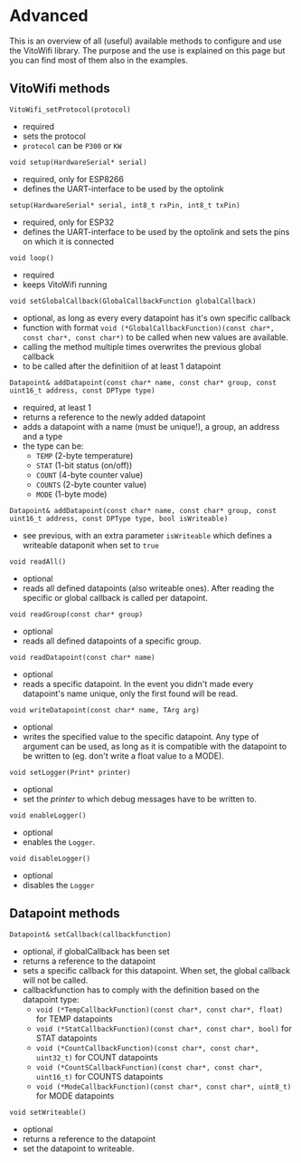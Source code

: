 # Advanced

This is an overview of all (useful) available methods to configure and use the VitoWifi library.
The purpose and the use is explained on this page but you can find most of them also in the examples.

## VitoWifi methods

`VitoWifi_setProtocol(protocol)`
* required
* sets the protocol
* `protocol` can be `P300` or `KW`
  
  
`void setup(HardwareSerial* serial)`
* required, only for ESP8266
* defines the UART-interface to be used by the optolink

`setup(HardwareSerial* serial, int8_t rxPin, int8_t txPin)`
* required, only for ESP32
* defines the UART-interface to be used by the optolink and sets the pins on which it is connected

`void loop()`
* required
* keeps VitoWifi running

`void setGlobalCallback(GlobalCallbackFunction globalCallback)`
* optional, as long as every every datapoint has it's own specific callback
* function with format `void (*GlobalCallbackFunction)(const char*, const char*, const char*)` to be called when new values are available.
* calling the method multiple times overwrites the previous global callback
* to be called after the definitiion of at least 1 datapoint

`Datapoint& addDatapoint(const char* name, const char* group, const uint16_t address, const DPType type)`
* required, at least 1
* returns a reference to the newly added datapoint
* adds a datapoint with a name (must be unique!), a group, an address and a type
* the type can be:
  * `TEMP` (2-byte temperature)
  * `STAT` (1-bit status (on/off))
  * `COUNT` (4-byte counter value)
  * `COUNTS` (2-byte counter value)
  * `MODE` (1-byte mode)
  
`Datapoint& addDatapoint(const char* name, const char* group, const uint16_t address, const DPType type, bool isWriteable)`
* see previous, with an extra parameter `isWriteable`  which defines a writeable dataponit when set to `true`

`void readAll()`
* optional
* reads all defined datapoints (also writeable ones). After reading the specific or global callback is called per datapoint.

`void readGroup(const char* group)`
* optional
* reads all defined datapoints of a specific group.

`void readDatapoint(const char* name)`
* optional
* reads a specific datapoint. In the event you didn't made every datapoint's name unique, only the first found will be read.

`void writeDatapoint(const char* name, TArg arg)`
* optional
* writes the specified value to the specific datapoint. Any type of argument can be used, as long as it is compatible with the datapoint to be written to (eg. don't write a float value to a MODE).

`void setLogger(Print* printer)`
* optional
* set the *printer* to which debug messages have to be written to.

`void enableLogger()`
* optional
* enables the `Logger`.

`void disableLogger()`
* optional
* disables the `Logger`

## Datapoint methods

`Datapoint& setCallback(callbackfunction)`
* optional, if globalCallback has been set
* returns a reference to the datapoint
* sets a specific callback for this datapoint. When set, the global callback will not be called.
* callbackfunction has to comply with the definition based on the datapoint type:
  * `void (*TempCallbackFunction)(const char*, const char*, float)` for TEMP datapoints
  * `void (*StatCallbackFunction)(const char*, const char*, bool)` for STAT datapoints
  * `void (*CountCallbackFunction)(const char*, const char*, uint32_t)` for COUNT datapoints
  * `void (*CountSCallbackFunction)(const char*, const char*, uint16_t)` for COUNTS datapoints
  * `void (*ModeCallbackFunction)(const char*, const char*, uint8_t)` for MODE datapoints

`void setWriteable()`
* optional
* returns a reference to the datapoint
* set the datapoint to writeable.
